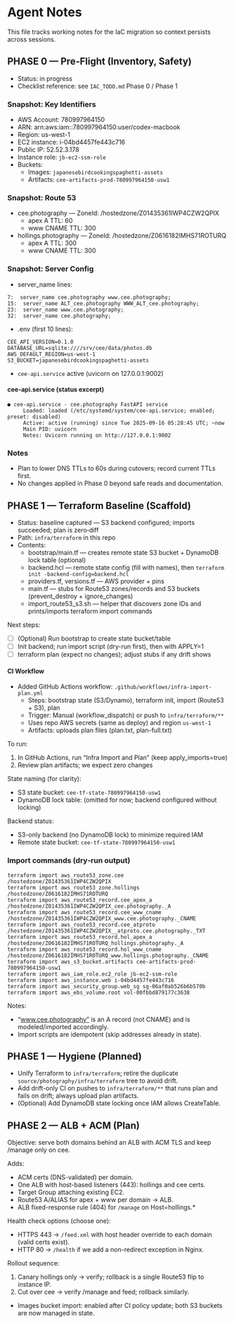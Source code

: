 # Agent Notes

This file tracks working notes for the IaC migration so context persists across sessions.

## PHASE 0 — Pre‑Flight (Inventory, Safety)
- Status: in progress
- Checklist reference: see `IAC_TODO.md` Phase 0 / Phase 1

### Snapshot: Key Identifiers
- AWS Account: 780997964150
- ARN: arn:aws:iam::780997964150:user/codex-macbook
- Region: us-west-1
- EC2 instance: i-04bd4457fe443c716
- Public IP: 52.52.3.178
- Instance role: `jb-ec2-ssm-role`
- Buckets:
  - Images: `japanesebirdcookingspaghetti-assets`
  - Artifacts: `cee-artifacts-prod-780997964150-usw1`

### Snapshot: Route 53
- cee.photography — ZoneId: /hostedzone/Z01435361IWP4CZW2QPIX
  - apex A TTL: 60
  - www CNAME TTL: 300
- hollings.photography — ZoneId: /hostedzone/Z0616182IMHS71ROTURQ
  - apex A TTL: 300
  - www CNAME TTL: 300

### Snapshot: Server Config
- server_name lines:

```
7:  server_name cee.photography www.cee.photography;
15:  server_name ALT_cee.photography WWW_ALT_cee.photography;
23:  server_name www.cee.photography;
32:  server_name cee.photography;
```

- .env (first 10 lines):

```
CEE_API_VERSION=0.1.0
DATABASE_URL=sqlite:////srv/cee/data/photos.db
AWS_DEFAULT_REGION=us-west-1
S3_BUCKET=japanesebirdcookingspaghetti-assets
```

- `cee-api.service` active (uvicorn on 127.0.0.1:9002)

#### cee-api.service (status excerpt)

```
● cee-api.service - cee.photography FastAPI service
     Loaded: loaded (/etc/systemd/system/cee-api.service; enabled; preset: disabled)
     Active: active (running) since Tue 2025-09-16 05:28:45 UTC; ~now
     Main PID: uvicorn
     Notes: Uvicorn running on http://127.0.0.1:9002
```

### Notes
- Plan to lower DNS TTLs to 60s during cutovers; record current TTLs first.
- No changes applied in Phase 0 beyond safe reads and documentation.

## PHASE 1 — Terraform Baseline (Scaffold)
- Status: baseline captured — S3 backend configured; imports succeeded; plan is zero‑diff
- Path: `infra/terraform` in this repo
- Contents:
  - bootstrap/main.tf — creates remote state S3 bucket + DynamoDB lock table (optional)
  - backend.hcl — remote state config (fill with names), then `terraform init -backend-config=backend.hcl`
  - providers.tf, versions.tf — AWS provider + pins
  - main.tf — stubs for Route53 zones/records and S3 buckets (prevent_destroy + ignore_changes)
  - import_route53_s3.sh — helper that discovers zone IDs and prints/imports terraform import commands

Next steps:
- [ ] (Optional) Run bootstrap to create state bucket/table
- [ ] Init backend; run import script (dry-run first), then with APPLY=1
- [ ] terraform plan (expect no changes); adjust stubs if any drift shows

#### CI Workflow
- Added GitHub Actions workflow: `.github/workflows/infra-import-plan.yml`
  - Steps: bootstrap state (S3/Dynamo), terraform init, import (Route53 + S3), plan
  - Trigger: Manual (workflow_dispatch) or push to `infra/terraform/**`
  - Uses repo AWS secrets (same as deploy) and region `us-west-1`
  - Artifacts: uploads plan files (plan.txt, plan-full.txt)

To run:
1) In GitHub Actions, run “Infra Import and Plan” (keep apply_imports=true)
2) Review plan artifacts; we expect zero changes

State naming (for clarity):
- S3 state bucket: `cee-tf-state-780997964150-usw1`
- DynamoDB lock table: (omitted for now; backend configured without locking)

Backend status:
- S3-only backend (no DynamoDB lock) to minimize required IAM
- Remote state bucket: `cee-tf-state-780997964150-usw1`

### Import commands (dry‑run output)

```
terraform import aws_route53_zone.cee /hostedzone/Z01435361IWP4CZW2QPIX
terraform import aws_route53_zone.hollings /hostedzone/Z0616182IMHS71ROTURQ
terraform import aws_route53_record.cee_apex_a /hostedzone/Z01435361IWP4CZW2QPIX_cee.photography._A
terraform import aws_route53_record.cee_www_cname /hostedzone/Z01435361IWP4CZW2QPIX_www.cee.photography._CNAME
terraform import aws_route53_record.cee_atproto /hostedzone/Z01435361IWP4CZW2QPIX__atproto.cee.photography._TXT
terraform import aws_route53_record.hol_apex_a /hostedzone/Z0616182IMHS71ROTURQ_hollings.photography._A
terraform import aws_route53_record.hol_www_cname /hostedzone/Z0616182IMHS71ROTURQ_www.hollings.photography._CNAME
terraform import aws_s3_bucket.artifacts cee-artifacts-prod-780997964150-usw1
terraform import aws_iam_role.ec2_role jb-ec2-ssm-role
terraform import aws_instance.web i-04bd4457fe443c716
terraform import aws_security_group.web_sg sg-06af0ab526b6b570b
terraform import aws_ebs_volume.root vol-00fbbd879177c3638
```

Notes:
- “www.cee.photography” is an A record (not CNAME) and is modeled/imported accordingly.
- Import scripts are idempotent (skip addresses already in state).

## PHASE 1 — Hygiene (Planned)
- Unify Terraform to `infra/terraform`; retire the duplicate `source/photography/infra/terraform` tree to avoid drift.
- Add drift-only CI on pushes to `infra/terraform/**` that runs plan and fails on drift; always upload plan artifacts.
- (Optional) Add DynamoDB state locking once IAM allows CreateTable.

## PHASE 2 — ALB + ACM (Plan)
Objective: serve both domains behind an ALB with ACM TLS and keep /manage only on cee.

Adds:
- ACM certs (DNS-validated) per domain.
- One ALB with host-based listeners (443): hollings and cee certs.
- Target Group attaching existing EC2.
- Route53 A/ALIAS for apex + www per domain → ALB.
- ALB fixed-response rule (404) for `/manage` on Host=hollings.*

Health check options (choose one):
- HTTPS 443 → `/feed.xml` with host header override to each domain (valid certs exist).
- HTTP 80 → `/health` if we add a non-redirect exception in Nginx.

Rollout sequence:
1) Canary hollings only → verify; rollback is a single Route53 flip to instance IP.
2) Cut over cee → verify /manage and feed; rollback similarly.
- Images bucket import: enabled after CI policy update; both S3 buckets are now managed in state.
